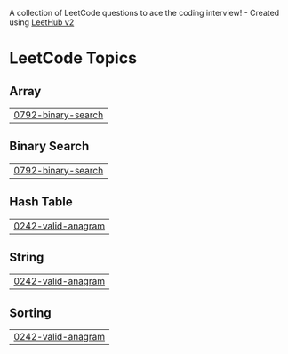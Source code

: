 A collection of LeetCode questions to ace the coding interview! - Created using [LeetHub v2](https://github.com/arunbhardwaj/LeetHub-2.0)
<!---LeetCode Topics Start-->
# LeetCode Topics
## Array
|  |
| ------- |
| [0792-binary-search](https://github.com/MarkBrianK/leethub/tree/master/0792-binary-search) |
## Binary Search
|  |
| ------- |
| [0792-binary-search](https://github.com/MarkBrianK/leethub/tree/master/0792-binary-search) |
## Hash Table
|  |
| ------- |
| [0242-valid-anagram](https://github.com/MarkBrianK/leethub/tree/master/0242-valid-anagram) |
## String
|  |
| ------- |
| [0242-valid-anagram](https://github.com/MarkBrianK/leethub/tree/master/0242-valid-anagram) |
## Sorting
|  |
| ------- |
| [0242-valid-anagram](https://github.com/MarkBrianK/leethub/tree/master/0242-valid-anagram) |
<!---LeetCode Topics End-->